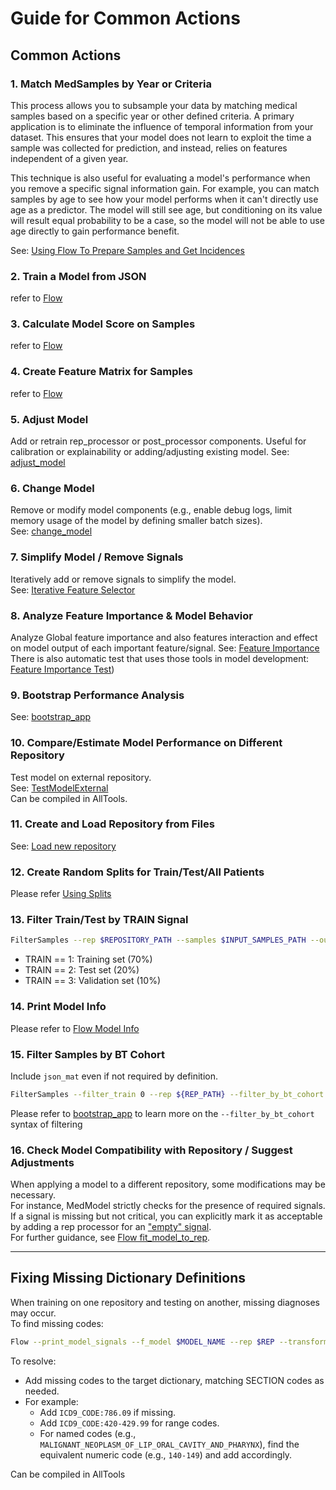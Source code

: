 # Guide for Common Actions

## Common Actions

### 1. Match MedSamples by Year or Criteria
This process allows you to subsample your data by matching medical samples based on a specific year or other defined criteria. A primary application is to eliminate the influence of temporal information from your dataset. This ensures that your model does not learn to exploit the time a sample was collected for prediction, and instead, relies on features independent of a given year.

This technique is also useful for evaluating a model's performance when you remove a specific signal information gain. For example, you can match samples by age to see how your model performs when it can't directly use age as a predictor. The model will still see age, but conditioning on its value will result equal probability to be a case, so the model will not be able to use age directly to gain performance benefit.

See: [Using Flow To Prepare Samples and Get Incidences](../Using%20the%20Flow%20App/Using%20Flow%20To%20Prepare%20Samples%20and%20Get%20Incidences.md#matching-פarameters)

### 2. Train a Model from JSON
refer to [Flow](../Using%20the%20Flow%20App/index.md#training-a-model)

### 3. Calculate Model Score on Samples
refer to [Flow](../Using%20the%20Flow%20App/index.md#predictingapplying-a-model)

### 4. Create Feature Matrix for Samples
refer to [Flow](../Using%20the%20Flow%20App/index.md#creating-a-feature-matrix-for-samples)

### 5. Adjust Model
Add or retrain rep_processor or post_processor components. Useful for calibration or explainability or adding/adjusting existing model.
See: [adjust_model](../adjust_model.md)  

### 6. Change Model
Remove or modify model components (e.g., enable debug logs, limit memory usage of the model by defining smaller batch sizes).  
See: [change_model](../change_model)  

### 7. Simplify Model / Remove Signals
Iteratively add or remove signals to simplify the model.  
See: [Iterative Feature Selector](../Iterative%20Feature%20Selector.md)  

### 8. Analyze Feature Importance & Model Behavior
Analyze Global feature importance and also features interaction and effect on model output of each important feature/signal.
See: [Feature Importance](../../Infrastructure%20C%20Library/05.PostProcessors%20Practical%20Guide/ButWhy%20Practical%20Guide.md)
There is also automatic test that uses those tools in model development: [Feature Importance Test](../Model%20Checklist/AutoTest/Development%20kit/Test_05%20-%20But%20why.md))

### 9. Bootstrap Performance Analysis
See: [bootstrap_app](../bootstrap_app)

### 10. Compare/Estimate Model Performance on Different Repository
Test model on external repository.  
See: [TestModelExternal](../TestModelExternal.md)  
Can be compiled in AllTools.

### 11. Create and Load Repository from Files
See: [Load new repository](../../Repositories/Load%20new%20repository.md)

### 12. Create Random Splits for Train/Test/All Patients
Please refer [Using Splits](../Using%20the%20Flow%20App/Split%20Files.md#create-random-splits-for-patients)

### 13. Filter Train/Test by TRAIN Signal
```bash
FilterSamples --rep $REPOSITORY_PATH --samples $INPUT_SAMPLES_PATH --output $OUTPUT_SAMPLES_PATH --filter_train $FILTER_TRAIN_VAL
```

- TRAIN == 1: Training set (70%)
- TRAIN == 2: Test set (20%)
- TRAIN == 3: Validation set (10%)

### 14. Print Model Info

Please refer to [Flow Model Info](../Using%20the%20Flow%20App/index.md#print-trained-model-information)

### 15. Filter Samples by BT Cohort
Include `json_mat` even if not required by definition.
```bash
FilterSamples --filter_train 0 --rep ${REP_PATH} --filter_by_bt_cohort "Time-Window:90,730;Age:50,80;Suspected:0,0;Ex_or_Current:1,1" --samples ${INPUT} --output ${OUTPUT} --json_mat ${JSON}
```
Please refer to [bootstrap_app](../bootstrap_app/index.md) to learn more on the `--filter_by_bt_cohort` syntax of filtering

### 16. Check Model Compatibility with Repository / Suggest Adjustments

When applying a model to a different repository, some modifications may be necessary.  
For instance, MedModel strictly checks for the presence of required signals. If a signal is missing but not critical, you can explicitly mark it as acceptable by adding a rep processor for an ["empty" signal](../../Infrastructure%20C%20Library/01.Rep%20Processors%20Practical%20Guide/How%20to%20create%20an%20empty%20signal).  
For further guidance, see [Flow fit_model_to_rep](../Using%20the%20Flow%20App/Fit%20MedModel%20to%20Repository.md).

---

## Fixing Missing Dictionary Definitions

When training on one repository and testing on another, missing diagnoses may occur.  
To find missing codes:
```bash
Flow --print_model_signals --f_model $MODEL_NAME --rep $REP --transform_rep 1 --output_dict_path $PATH
```
To resolve:

- Add missing codes to the target dictionary, matching SECTION codes as needed.
- For example:
   - Add `ICD9_CODE:786.09` if missing.
   - Add `ICD9_CODE:420-429.99` for range codes.
   - For named codes (e.g., `MALIGNANT_NEOPLASM_OF_LIP_ORAL_CAVITY_AND_PHARYNX`), find the equivalent numeric code (e.g., `140-149`) and add accordingly.

Can be compiled in AllTools
